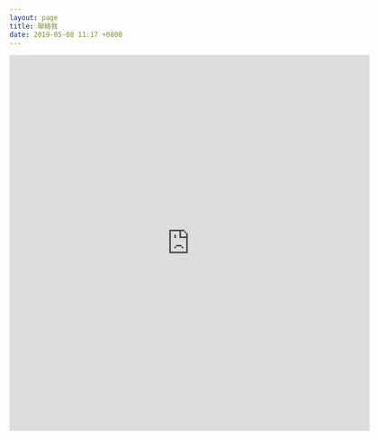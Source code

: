 ```yaml
---
layout: page
title: 聯絡我
date: 2019-05-08 11:17 +0800
---
```


<iframe src="https://docs.google.com/forms/d/e/1FAIpQLScYlrucR-3B2pilFvCHV4g5hvDVKAaOdmi33WCWRZzzsqCcJA/viewform?embedded=true" width="640" height="667" frameborder="0" marginheight="0" marginwidth="0">Loading...</iframe>